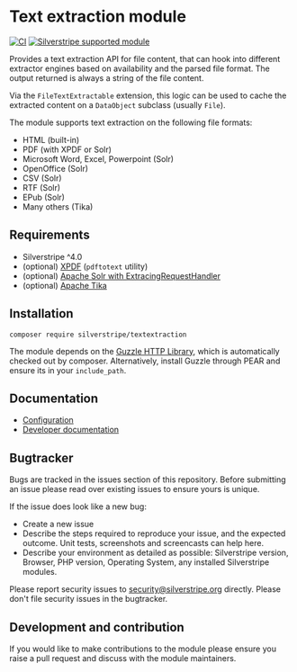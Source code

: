 # Text extraction module

[![CI](https://github.com/silverstripe/silverstripe-textextraction/actions/workflows/ci.yml/badge.svg)](https://github.com/silverstripe/silverstripe-textextraction/actions/workflows/ci.yml)
[![Silverstripe supported module](https://img.shields.io/badge/silverstripe-supported-0071C4.svg)](https://www.silverstripe.org/software/addons/silverstripe-commercially-supported-module-list/)

Provides a text extraction API for file content, that can hook into different extractor
engines based on availability and the parsed file format. The output returned is always a string of the file content.

Via the `FileTextExtractable` extension, this logic can be used to
cache the extracted content on a `DataObject` subclass (usually `File`).

The module supports text extraction on the following file formats:

 * HTML (built-in)
 * PDF (with XPDF or Solr)
 * Microsoft Word, Excel, Powerpoint (Solr)
 * OpenOffice (Solr)
 * CSV (Solr)
 * RTF (Solr)
 * EPub (Solr)
 * Many others (Tika)

## Requirements

 * Silverstripe ^4.0
 * (optional) [XPDF](http://www.foolabs.com/xpdf/) (`pdftotext` utility)
 * (optional) [Apache Solr with ExtracingRequestHandler](http://wiki.apache.org/solr/ExtractingRequestHandler)
 * (optional) [Apache Tika](http://tika.apache.org/)

## Installation

```
composer require silverstripe/textextraction
```

The module depends on the [Guzzle HTTP Library](http://guzzlephp.org),
which is automatically checked out by composer. Alternatively, install Guzzle
through PEAR and ensure its in your `include_path`.

## Documentation

 * [Configuration](docs/en/configuration.md)
 * [Developer documentation](/docs/en/developer-docs.md)

## Bugtracker

Bugs are tracked in the issues section of this repository. Before submitting an issue please read over
existing issues to ensure yours is unique.

If the issue does look like a new bug:

 - Create a new issue
 - Describe the steps required to reproduce your issue, and the expected outcome. Unit tests, screenshots
  and screencasts can help here.
 - Describe your environment as detailed as possible: Silverstripe version, Browser, PHP version,
 Operating System, any installed Silverstripe modules.

Please report security issues to security@silverstripe.org directly. Please don't file security issues in the bugtracker.

## Development and contribution
If you would like to make contributions to the module please ensure you raise a pull request and discuss
 with the module maintainers.
